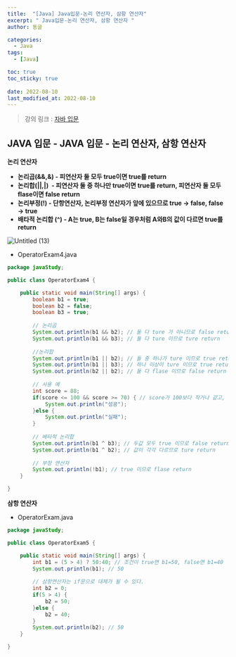 ```yaml
---
title:  "[Java] Java입문-논리 연산자, 삼항 연산자"
excerpt: " Java입문-논리 연산자, 삼항 연산자 "
author: 동글

categories:
  - Java
tags:
  - [Java]

toc: true
toc_sticky: true
 
date: 2022-08-10
last_modified_at: 2022-08-10
---
```


> 강의 링크 : [자바 입문](https://programmers.co.kr/learn/courses/5)

## JAVA 입문 - JAVA 입문 - 논리 연산자, 삼항 연산자

**논리 연산자**

- ****논리곱(&&,&) - 피연산자 둘 모두 true이면 true를 return****
- ****논리합(||,|)  - 피연산자 둘 중 하나만 true이면 true를 return, 피연산자 둘 모두 flase이면 false return****
- ****논리부정(!) - 단항연산자, 논리부정 연산자가 앞에 있으므로 true → false, false → true****
- ****배타적 논리합 (^) - A는 true, B는 false일 경우처럼 A와B의 값이 다르면 true를 return****

![Untitled (13)](https://user-images.githubusercontent.com/109357459/183926808-0a476534-94bb-4394-bebe-d23b064af7be.png)

- OperatorExam4.java

```java
package javaStudy;

public class OperatorExam4 {

	public static void main(String[] args) {
		boolean b1 = true;
		boolean b2 = false;
		boolean b3 = true;
		
		// 논리곱
		System.out.println(b1 && b2); // 둘 다 ture 가 아니므로 false return
		System.out.println(b1 && b3); // 둘 다 ture 이므로 ture return
		
		//논리합
		System.out.println(b1 || b2); // 둘 중 하나가 ture 이므로 true return
		System.out.println(b1 || b3); // 하나 이상이 ture 이므로 true return
		System.out.println(b2 || b2); // 둘 다 flase 이므로 false return
		
		// 사용 예
		int score = 88;
		if(score <= 100 && score >= 70) { // score가 100보다 작거나 같고, 70보다 크거나 같을 때
			System.out.println("성공");
		}else {
			System.out.println("실패");
		}
		
		// 베타적 논리합
		System.out.println(b1 ^ b3); // 두값 모두 true 이므로 false return
		System.out.println(b1 ^ b2); // 값이 각각 다르므로 ture return
		
		// 부정 연산자
		System.out.println(!b1); // true 이므로 flase return 
	}

}
```

**삼항 연산자**

- OperatorExam.java

```java
package javaStudy;

public class OperatorExam5 {

	public static void main(String[] args) {
		int b1 = (5 > 4) ? 50:40; // 조건이 true면 b1=50, false면 b1=40
		System.out.println(b1); // 50
		
		// 삼항연산자는 if문으로 대체가 될 수 있다.
		int b2 = 0;
		if(5 > 4) {
			b2 = 50;
		}else {
			b2 = 40;
		}
		System.out.println(b2); // 50
	}

}
```